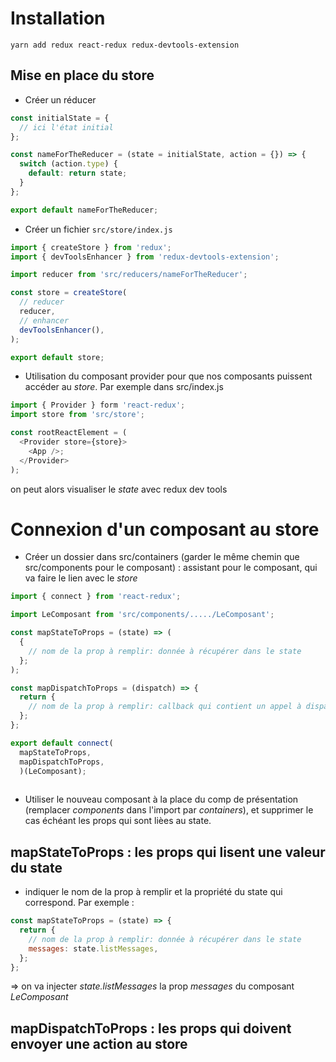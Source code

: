 # Installation
`yarn add redux react-redux redux-devtools-extension`

## Mise en place du store
- Créer un réducer
``` javascript
const initialState = {
  // ici l'état initial
};

const nameForTheReducer = (state = initialState, action = {}) => {
  switch (action.type) {
    default: return state;
  }
};

export default nameForTheReducer;
```



- Créer un fichier `src/store/index.js`

``` javascript
import { createStore } from 'redux';
import { devToolsEnhancer } from 'redux-devtools-extension';

import reducer from 'src/reducers/nameForTheReducer';

const store = createStore(
  // reducer
  reducer,
  // enhancer
  devToolsEnhancer(),
);

export default store;
```


- Utilisation du composant provider pour que nos composants puissent accéder au _store_. Par exemple dans src/index.js

``` javascript
import { Provider } form 'react-redux';
import store from 'src/store';

const rootReactElement = (
  <Provider store={store}>
    <App />;
  </Provider>
);
```
on peut alors visualiser le _state_ avec redux dev tools

# Connexion d'un composant au store
- Créer un dossier dans src/containers (garder le même chemin que src/components pour le composant) : assistant pour le composant, qui va faire le lien avec le _store_

``` javascript
import { connect } from 'react-redux';

import LeComposant from 'src/components/...../LeComposant';

const mapStateToProps = (state) => (
  {
    // nom de la prop à remplir: donnée à récupérer dans le state
  };
);

const mapDispatchToProps = (dispatch) => {
  return {
    // nom de la prop à remplir: callback qui contient un appel à dispatch
  };
};

export default connect(
  mapStateToProps,
  mapDispatchToProps,
  )(LeComposant);
 
```


- Utiliser le nouveau composant à la place du comp de présentation (remplacer _components_ dans l'import par _containers_), et supprimer le cas échéant les props qui sont lièes au state.

## mapStateToProps : les props qui lisent une valeur du state
- indiquer le nom de la prop à remplir et la propriété du state qui correspond. Par exemple :

``` javascript
const mapStateToProps = (state) => {
  return {
    // nom de la prop à remplir: donnée à récupérer dans le state
    messages: state.listMessages,
  };
};
```

=> on va injecter _state.listMessages_ la prop _messages_ du composant _LeComposant_

## mapDispatchToProps : les props qui doivent envoyer une action au store

